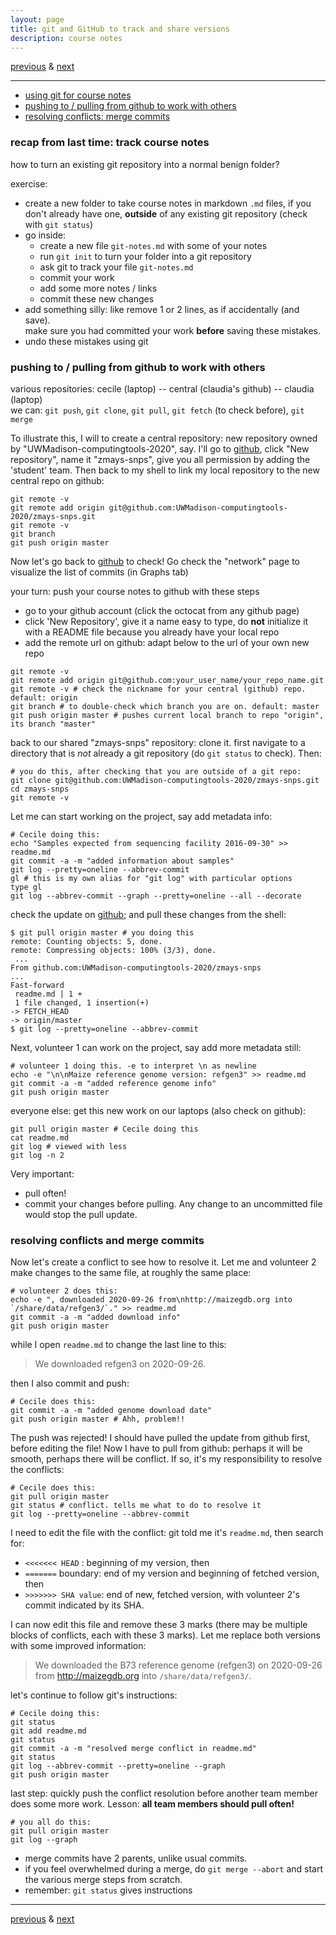 ```yaml
---
layout: page
title: git and GitHub to track and share versions
description: course notes
---
```

[previous](notes0927.html) &
[next](notes1004.html)

---

- [using git for course notes](#recap-from-last-time-track-course-notes)
- [pushing to / pulling from github to work with others](#pushing-to--pulling-from-github-to-work-with-others)
- [resolving conflicts: merge commits](#resolving-conflicts-and-merge-commits)

### recap from last time: track course notes

how to turn an existing git repository into a normal benign folder?

exercise:

- create a new folder to take course notes in markdown `.md` files,
  if you don't already have one, **outside** of any existing git repository
  (check with `git status`)
- go inside:
  * create a new file `git-notes.md` with some of your notes
  * run `git init` to turn your folder into a git repository
  * ask git to track your file `git-notes.md`
  * commit your work
  * add some more notes / links
  * commit these new changes
- add something silly: like remove 1 or 2 lines, as if accidentally (and save).  
  make sure you had committed your work **before** saving these mistakes.
- undo these mistakes using git

### pushing to / pulling from github to work with others

various repositories:
cecile (laptop) -- central (claudia's github) -- claudia (laptop)  
we can: `git push`, `git clone`, `git pull`, `git fetch` (to check before), `git merge`

To illustrate this, I will to create a central repository:
new repository owned by "UWMadison-computingtools-2020", say. I'll go to
[github](https://github.com/UWMadison-computingtools-2020), click "New repository",
name it "zmays-snps", give you all permission by adding the 'student' team.
Then back to my shell to link my local repository
to the new central repo on github:

```shell
git remote -v
git remote add origin git@github.com:UWMadison-computingtools-2020/zmays-snps.git
git remote -v
git branch
git push origin master
```

Now let's go back to [github](https://github.com/UWMadison-computingtools-2020/zmays-snps)
to check! Go check the "network" page to visualize the list of commits
(in Graphs tab)

your turn: push your course notes to github with these steps
- go to your github account (click the octocat from any github page)
- click 'New Repository', give it a name easy to type,
  do **not** initialize it with a README file because you already have your local repo
- add the remote url on github: adapt below to the url of your own new repo

```shell
git remote -v
git remote add origin git@github.com:your_user_name/your_repo_name.git
git remote -v # check the nickname for your central (github) repo. default: origin
git branch # to double-check which branch you are on. default: master
git push origin master # pushes current local branch to repo "origin", its branch "master"
```

back to our shared "zmays-snps" repository: clone it.
first navigate to a directory that is
*not* already a git repository (do `git status` to check). Then:

```shell
# you do this, after checking that you are outside of a git repo:
git clone git@github.com:UWMadison-computingtools-2020/zmays-snps.git
cd zmays-snps
git remote -v
```

Let me can start working on the project, say add metadata info:

```shell
# Cecile doing this:
echo "Samples expected from sequencing facility 2016-09-30" >> readme.md
git commit -a -m "added information about samples"
git log --pretty=oneline --abbrev-commit
gl # this is my own alias for "git log" with particular options
type gl
git log --abbrev-commit --graph --pretty=oneline --all --decorate
```

check the update on
[github](https://github.com/UWMadison-computingtools-2020/zmays-snps);
and pull these changes from the shell:

```shell
$ git pull origin master # you doing this
remote: Counting objects: 5, done.
remote: Compressing objects: 100% (3/3), done.
￼...
From github.com:UWMadison-computingtools-2020/zmays-snps
...
Fast-forward
 readme.md | 1 +
 1 file changed, 1 insertion(+)
-> FETCH_HEAD
-> origin/master
$ git log --pretty=oneline --abbrev-commit
```

Next, volunteer 1 can work on the project, say add more metadata still:

```shell
# volunteer 1 doing this. -e to interpret \n as newline
echo -e "\n\nMaize reference genome version: refgen3" >> readme.md
git commit -a -m "added reference genome info"
git push origin master
```

everyone else: get this new work on our laptops (also check on github):

```shell
git pull origin master # Cecile doing this
cat readme.md
git log # viewed with less
git log -n 2
```

Very important:

- pull often!
- commit your changes before pulling. Any change to an uncommitted file
  would stop the pull update.

### resolving conflicts and merge commits

Now let's create a conflict to see how to resolve it.
Let me and volunteer 2 make changes to the same file, at roughly the same place:

```shell
# volunteer 2 does this:
echo -e ", downloaded 2020-09-26 from\nhttp://maizegdb.org into `/share/data/refgen3/`." >> readme.md
git commit -a -m "added download info"
git push origin master
```

while I open `readme.md` to change the last line to this:

> We downloaded refgen3 on 2020-09-26.

then I also commit and push:

```shell
# Cecile does this:
git commit -a -m "added genome download date"
git push origin master # Ahh, problem!!
```

The push was rejected!
I should have pulled the update from github first, before editing the file!
Now I have to pull from github: perhaps it will be smooth,
perhaps there will be conflict. If so, it's my responsibility to resolve
the conflicts:

```shell
# Cecile does this:
git pull origin master
git status # conflict. tells me what to do to resolve it
git log --pretty=oneline --abbrev-commit
```

I need to edit the file with the conflict: git told me it's `readme.md`,
then search for:

- `<<<<<<< HEAD` : beginning of my version, then
- `=======` boundary: end of my version and beginning of fetched version, then
- `>>>>>>> SHA value`: end of new, fetched version,
  with volunteer 2's commit indicated by its SHA.

I can now edit this file and remove these 3 marks (there may be multiple blocks
of conflicts, each with these 3 marks). Let me replace both versions with
some improved information:

  > We downloaded the B73 reference genome (refgen3) on 2020-09-26 from
  > http://maizegdb.org into `/share/data/refgen3/`.

let's continue to follow git's instructions:

```shell
# Cecile doing this:
git status
git add readme.md
git status
git commit -a -m "resolved merge conflict in readme.md"
git status
git log --abbrev-commit --pretty=oneline --graph
git push origin master
```

last step: quickly push the conflict resolution before another team member
does some more work. Lesson: **all team members should pull often!**

```shell
# you all do this:
git pull origin master
git log --graph
```

- merge commits have 2 parents, unlike usual commits.
- if you feel overwhelmed during a merge, do `git merge --abort`
  and start the various merge steps from scratch.
- remember: `git status` gives instructions


---
[previous](notes0927.html) &
[next](notes1004.html)
